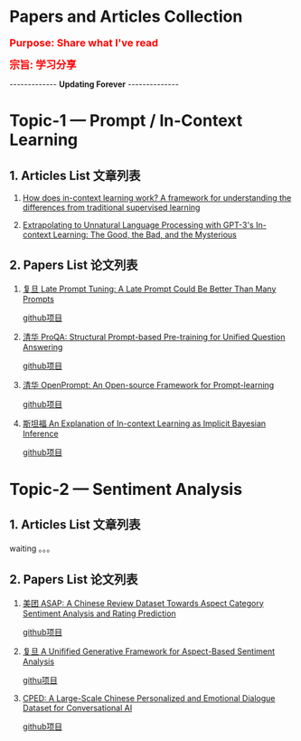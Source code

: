 # Papers and Articles Collection

**<font color=red size=4>Purpose: Share what I've read</font>**

**<font color=red size=4>宗旨: 学习分享</font>**

-------------    **Updating Forever**    --------------



# Topic-1 — Prompt / In-Context Learning



## 1. Articles List 文章列表

1. [How does in-context learning work? A framework for understanding the differences from traditional supervised learning](https://ai.stanford.edu/blog/understanding-incontext/)

2. [Extrapolating to Unnatural Language Processing with GPT-3's In-context Learning: The Good, the Bad, and the Mysterious](https://ai.stanford.edu/blog/in-context-learning/)





## 2. Papers List 论文列表

1. [复旦 Late Prompt Tuning: A Late Prompt Could Be Better Than Many Prompts](https://arxiv.org/pdf/2210.11292.pdf)

   [github项目](https://github.com/xyltt/LPT)

2. [清华 ProQA: Structural Prompt-based Pre-training for Unified Question Answering](https://arxiv.org/pdf/2205.04040.pdf)

   [github项目](https://github.com/zhongwanjun/ProQA)

3. [清华 OpenPrompt: An Open-source Framework for Prompt-learning](https://arxiv.org/pdf/2111.01998.pdf)

   [github项目](https://github.com/thunlp/OpenPrompt)

4. [斯坦福 An Explanation of In-context Learning as Implicit Bayesian Inference](https://arxiv.org/pdf/2111.02080.pdf)

   [github项目](https://github.com/p-lambda/incontext-learning)





# Topic-2 — Sentiment Analysis



## 1. Articles List 文章列表

waiting 。。。





## 2. Papers List 论文列表

1. [美团 ASAP: A Chinese Review Dataset Towards Aspect Category Sentiment Analysis and Rating Prediction](https://arxiv.org/pdf/2103.06605.pdf)

   [github项目](https://github.com/Meituan-Dianping/asap)

2. [复旦 A Unifified Generative Framework for Aspect-Based Sentiment Analysis](https://arxiv.org/pdf/2106.04300.pdf)

   [githu项目]( https://github.com/yhcc/BARTABSA)

3. [CPED: A Large-Scale Chinese Personalized and Emotional Dialogue Dataset for Conversational AI](https://arxiv.org/pdf/2205.14727.pdf)

   [github项目](https://github.com/scutcyr/CPED)

